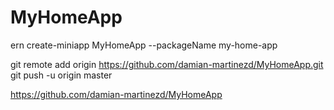 # MyHomeApp
ern create-miniapp MyHomeApp --packageName my-home-app

git remote add origin https://github.com/damian-martinezd/MyHomeApp.git
git push -u origin master


https://github.com/damian-martinezd/MyHomeApp